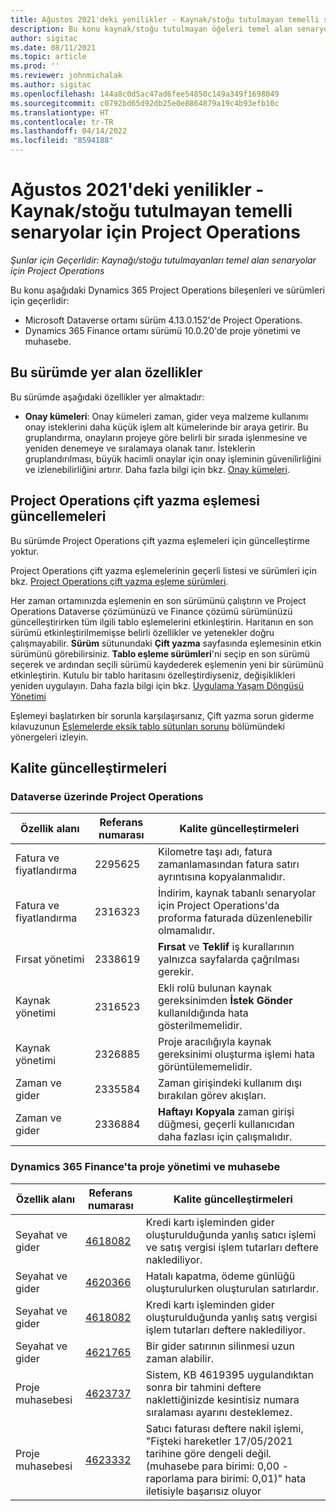 ```yaml
---
title: Ağustos 2021'deki yenilikler - Kaynak/stoğu tutulmayan temelli senaryolar için Project Operations
description: Bu konu kaynak/stoğu tutulmayan öğeleri temel alan senaryolar için Project Operations'ın Ağustos 2021 sürümünde bulunan kalite güncelleştirmeleri hakkında bilgi sağlar.
author: sigitac
ms.date: 08/11/2021
ms.topic: article
ms.prod: ''
ms.reviewer: johnmichalak
ms.author: sigitac
ms.openlocfilehash: 144a8c0d5ac47ad6fee54850c149a349f1698049
ms.sourcegitcommit: c0792bd65d92db25e0e8864879a19c4b93efb10c
ms.translationtype: HT
ms.contentlocale: tr-TR
ms.lasthandoff: 04/14/2022
ms.locfileid: "8594188"
---
```

# <a name="whats-new-august-2021---project-operations-for-resourcenon-stocked-based-scenarios"></a>Ağustos 2021'deki yenilikler - Kaynak/stoğu tutulmayan temelli senaryolar için Project Operations

*Şunlar için Geçerlidir: Kaynağı/stoğu tutulmayanları temel alan senaryolar için Project Operations*

Bu konu aşağıdaki Dynamics 365 Project Operations bileşenleri ve sürümleri için geçerlidir:

   - Microsoft Dataverse ortamı sürüm 4.13.0.152'de Project Operations.
   - Dynamics 365 Finance ortamı sürümü 10.0.20'de proje yönetimi ve muhasebe.

## <a name="features-included-in-this-release"></a>Bu sürümde yer alan özellikler

Bu sürümde aşağıdaki özellikler yer almaktadır:

- **Onay kümeleri**: Onay kümeleri zaman, gider veya malzeme kullanımı onay isteklerini daha küçük işlem alt kümelerinde bir araya getirir. Bu gruplandırma, onayların projeye göre belirli bir sırada işlenmesine ve yeniden denemeye ve sıralamaya olanak tanır. İsteklerin gruplandırılması, büyük hacimli onaylar için onay işleminin güvenilirliğini ve izlenebilirliğini artırır. Daha fazla bilgi için bkz. [Onay kümeleri](../approvals/approval-sets.md).

## <a name="project-operations-dual-write-maps-updates"></a>Project Operations çift yazma eşlemesi güncellemeleri

Bu sürümde Project Operations çift yazma eşlemeleri için güncelleştirme yoktur.

Project Operations çift yazma eşlemelerinin geçerli listesi ve sürümleri için bkz. [Project Operations çift yazma eşleme sürümleri](../environment/resource-dual-write-maps.md).

Her zaman ortamınızda eşlemenin en son sürümünü çalıştırın ve Project Operations Dataverse çözümünüzü ve Finance çözümü sürümünüzü güncelleştirirken tüm ilgili tablo eşlemelerini etkinleştirin. Haritanın en son sürümü etkinleştirilmemişse belirli özellikler ve yetenekler doğru çalışmayabilir. **Sürüm** sütunundaki **Çift yazma** sayfasında eşlemesinin etkin sürümünü görebilirsiniz. **Tablo eşleme sürümleri**'ni seçip en son sürümü seçerek ve ardından seçili sürümü kaydederek eşlemenin yeni bir sürümünü etkinleştirin. Kutulu bir tablo haritasını özelleştirdiyseniz, değişiklikleri yeniden uygulayın. Daha fazla bilgi için bkz. [Uygulama Yaşam Döngüsü Yönetimi](/dynamics365/fin-ops-core/dev-itpro/data-entities/dual-write/app-lifecycle-management)

Eşlemeyi başlatırken bir sorunla karşılaşırsanız, Çift yazma sorun giderme kılavuzunun [Eşlemelerde eksik tablo sütunları sorunu](/dynamics365/fin-ops-core/dev-itpro/data-entities/dual-write/dual-write-troubleshooting-finops-upgrades#missing-table-columns-issue-on-maps) bölümündeki yönergeleri izleyin.

## <a name="quality-updates"></a>Kalite güncelleştirmeleri

### <a name="project-operations-on-dataverse"></a>Dataverse üzerinde Project Operations

| **Özellik alanı** | **Referans numarası** | **Kalite güncelleştirmeleri** |
| --- | --- | --- |
| Fatura ve fiyatlandırma | 2295625 | Kilometre taşı adı, fatura zamanlamasından fatura satırı ayrıntısına kopyalanmalıdır. |
| Fatura ve fiyatlandırma | 2316323 | İndirim, kaynak tabanlı senaryolar için Project Operations'da proforma faturada düzenlenebilir olmamalıdır. |
|   Fırsat yönetimi | 2338619 | **Fırsat** ve **Teklif** iş kurallarının yalnızca sayfalarda çağrılması gerekir. |
| Kaynak yönetimi | 2316523 | Ekli rolü bulunan kaynak gereksinimden **İstek Gönder** kullanıldığında hata gösterilmemelidir. |
| Kaynak yönetimi | 2326885 | Proje aracılığıyla kaynak gereksinimi oluşturma işlemi hata görüntülememelidir. |
| Zaman ve gider | 2335584 | Zaman girişindeki kullanım dışı bırakılan görev akışları. |
| Zaman ve gider | 2336884 | **Haftayı Kopyala** zaman girişi düğmesi, geçerli kullanıcıdan daha fazlası için çalışmalıdır. |


### <a name="project-management-and-accounting-on-dynamics-365-finance"></a>Dynamics 365 Finance'ta proje yönetimi ve muhasebe

| Özellik alanı | Referans numarası | Kalite güncelleştirmeleri |
| --- | --- | --- |
| Seyahat ve gider | [4618082](https://fix.lcs.dynamics.com/Issue/Details?kb=4618082&amp;bugId=583101&amp;dbType=3&amp;qc=9c85ac8ca1e5e9cd07fac9e9aa2cb0914724e28b86ad3339dacf7741f554c605) | Kredi kartı işleminden gider oluşturulduğunda yanlış satıcı işlemi ve satış vergisi işlem tutarları deftere naklediliyor. |
| Seyahat ve gider | [4620366](https://fix.lcs.dynamics.com/Issue/Details?kb=4620366&amp;bugId=579485&amp;dbType=3&amp;qc=e864789bd95505ea624c537d585bf113c2de60b97c88439d44693dbd85aa8e92) | Hatalı kapatma, ödeme günlüğü oluşturulurken oluşturulan satırlardır. |
| Seyahat ve gider | [4618082](https://fix.lcs.dynamics.com/Issue/Details?kb=4618082&amp;bugId=583101&amp;dbType=3&amp;qc=9c85ac8ca1e5e9cd07fac9e9aa2cb0914724e28b86ad3339dacf7741f554c605) | Kredi kartı işleminden gider oluşturulduğunda yanlış satış vergisi işlem tutarları deftere naklediliyor. |
| Seyahat ve gider | [4621765](https://fix.lcs.dynamics.com/Issue/Details?kb=4621765&amp;bugId=587306&amp;dbType=3&amp;qc=6fbfad0123d4e95eaf8d5a5a2f6c354577c991b7905c852ab02d1f94e728a876) | Bir gider satırının silinmesi uzun zaman alabilir. |
| Proje muhasebesi | [4623737](https://fix.lcs.dynamics.com/Issue/Details?kb=4623737&amp;bugId=598109&amp;dbType=3&amp;qc=4101fc5865201e21815299f2ff11ae46d5d5370510868df86c25ee09a8ca1a0c) | Sistem, KB 4619395 uygulandıktan sonra bir tahmini deftere naklettiğinizde kesintisiz numara sıralaması ayarını desteklemez. |
| Proje muhasebesi | [4623332](https://fix.lcs.dynamics.com/Issue/Details?kb=4623332&amp;bugId=586034&amp;dbType=3&amp;qc=2f64bb1977c4a9c9dd2ce9de7e72230b86eca14b6295c5bbfb614ea97ad81caf) | Satıcı faturası deftere nakil işlemi, "Fişteki hareketler 17/05/2021 tarihine göre dengeli değil. (muhasebe para birimi: 0,00 - raporlama para birimi: 0,01)" hata iletisiyle başarısız oluyor |
